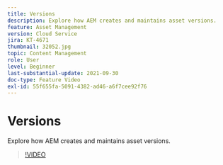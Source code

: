 ```yaml
---
title: Versions
description: Explore how AEM creates and maintains asset versions.
feature: Asset Management
version: Cloud Service
jira: KT-4671
thumbnail: 32052.jpg
topic: Content Management
role: User
level: Beginner
last-substantial-update: 2021-09-30
doc-type: Feature Video
exl-id: 55f655fa-5091-4382-ad46-a6f7cee92f76
---
```

# Versions

Explore how AEM creates and maintains asset versions.

>[!VIDEO](https://video.tv.adobe.com/v/32052?quality=12&learn=on)

